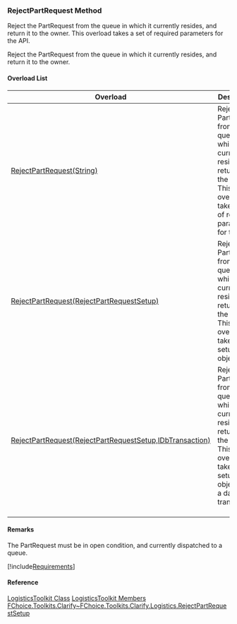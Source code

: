 ### RejectPartRequest Method

Reject the PartRequest from the queue in which it currently resides, and return it to the owner. This overload takes a set of required parameters for the API.

Reject the PartRequest from the queue in which it currently resides, and return it to the owner.

#### Overload List

| Overload | Description |
| --- | --- |
| [RejectPartRequest(String)](FChoice.Toolkits.Clarify~FChoice.Toolkits.Clarify.Logistics.LogisticsToolkit~RejectPartRequest(String).md) | Reject the PartRequest from the queue in which it currently resides, and return it to the owner. This overload takes a set of required parameters for the API.   |
| [RejectPartRequest(RejectPartRequestSetup)](FChoice.Toolkits.Clarify~FChoice.Toolkits.Clarify.Logistics.LogisticsToolkit~RejectPartRequest(RejectPartRequestSetup).md) | Reject the PartRequest from the queue in which it currently resides, and return it to the owner. This overload takes a setup object.   |
| [RejectPartRequest(RejectPartRequestSetup,IDbTransaction)](FChoice.Toolkits.Clarify~FChoice.Toolkits.Clarify.Logistics.LogisticsToolkit~RejectPartRequest(RejectPartRequestSetup,IDbTransaction).md) | Reject the PartRequest from the queue in which it currently resides, and return it to the owner. This overload takes a setup object and a database transaction.   |

#### Remarks

The PartRequest must be in open condition, and currently dispatched to a queue.

[!include[Requirements](../partials/requirements.md)]

#### Reference

[LogisticsToolkit Class](FChoice.Toolkits.Clarify~FChoice.Toolkits.Clarify.Logistics.LogisticsToolkit.md)
[LogisticsToolkit Members](FChoice.Toolkits.Clarify~FChoice.Toolkits.Clarify.Logistics.LogisticsToolkit_members.md)
[FChoice.Toolkits.Clarify~FChoice.Toolkits.Clarify.Logistics.RejectPartRequestSetup](FChoice.Toolkits.Clarify~FChoice.Toolkits.Clarify.Logistics.RejectPartRequestSetup.md)
